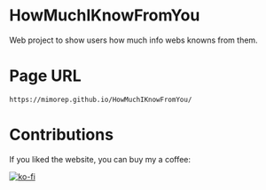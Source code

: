 # HowMuchIKnowFromYou
Web project to show users how much info webs knowns from them.

# Page URL

```
https://mimorep.github.io/HowMuchIKnowFromYou/
```

# Contributions

If you liked the website, you can buy my a coffee:

[![ko-fi](https://ko-fi.com/img/githubbutton_sm.svg)](https://ko-fi.com/C0C1EGEYL)
